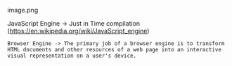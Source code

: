 image.png

JavaScript Engine -> Just in Time compilation (https://en.wikipedia.org/wiki/JavaScript_engine)

    Browser Engine -> The primary job of a browser engine is to transform HTML documents and other resources of a web page into an interactive visual representation on a user's device.